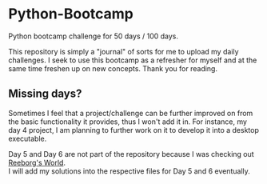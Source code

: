 # Python-Bootcamp
Python bootcamp challenge for 50 days / 100 days.

This repository is simply a "journal" of sorts for me to upload my daily challenges. I seek to use this bootcamp as a 
refresher for myself and at the same time freshen up on new concepts. Thank you for reading.


## Missing days?
Sometimes I feel that a project/challenge can be further improved on from the basic functionality it provides, thus I
won't add it in. For instance, my day 4 project, I am planning to further work on it to develop it into a desktop
executable. 

Day 5 and Day 6 are not part of the repository because I was checking out [Reeborg's World](https://reeborg.ca/index_en.html).<br />
I will add my solutions into the respective files for Day 5 and 6 eventually.
